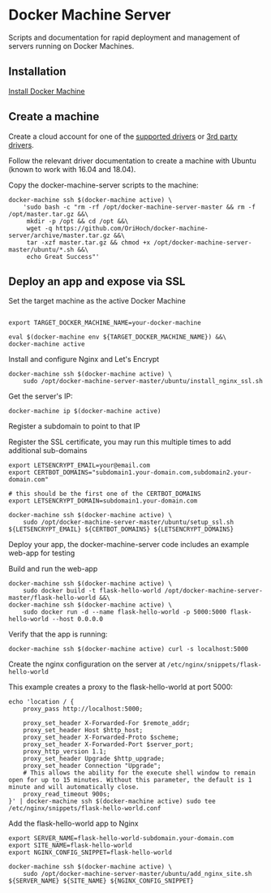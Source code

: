 # Docker Machine Server

Scripts and documentation for rapid deployment and management of servers running on Docker Machines.

## Installation

[Install Docker Machine](https://docs.docker.com/machine/install-machine/)

## Create a machine

Create a cloud account for one of the [supported drivers](https://docs.docker.com/machine/drivers/) or [3rd party drivers](https://github.com/docker/docker.github.io/blob/master/machine/AVAILABLE_DRIVER_PLUGINS.md).

Follow the relevant driver documentation to create a machine with Ubuntu (known to work with 16.04 and 18.04).

Copy the docker-machine-server scripts to the machine:

```
docker-machine ssh $(docker-machine active) \
    'sudo bash -c "rm -rf /opt/docker-machine-server-master && rm -f /opt/master.tar.gz &&\
     mkdir -p /opt && cd /opt &&\
     wget -q https://github.com/OriHoch/docker-machine-server/archive/master.tar.gz &&\
     tar -xzf master.tar.gz && chmod +x /opt/docker-machine-server-master/ubuntu/*.sh &&\
     echo Great Success"'
```

## Deploy an app and expose via SSL

Set the target machine as the active Docker Machine

```

export TARGET_DOCKER_MACHINE_NAME=your-docker-machine

eval $(docker-machine env ${TARGET_DOCKER_MACHINE_NAME}) &&\
docker-machine active
```

Install and configure Nginx and Let's Encrypt

```
docker-machine ssh $(docker-machine active) \
    sudo /opt/docker-machine-server-master/ubuntu/install_nginx_ssl.sh
```

Get the server's IP:

```
docker-machine ip $(docker-machine active)
```

Register a subdomain to point to that IP

Register the SSL certificate, you may run this multiple times to add additional sub-domains

```
export LETSENCRYPT_EMAIL=your@email.com
export CERTBOT_DOMAINS="subdomain1.your-domain.com,subdomain2.your-domain.com"

# this should be the first one of the CERTBOT_DOMAINS
export LETSENCRYPT_DOMAIN=subdomain1.your-domain.com

docker-machine ssh $(docker-machine active) \
    sudo /opt/docker-machine-server-master/ubuntu/setup_ssl.sh ${LETSENCRYPT_EMAIL} ${CERTBOT_DOMAINS} ${LETSENCRYPT_DOMAINS}
```

Deploy your app, the docker-machine-server code includes an example web-app for testing

Build and run the web-app

```
docker-machine ssh $(docker-machine active) \
    sudo docker build -t flask-hello-world /opt/docker-machine-server-master/flask-hello-world &&\
docker-machine ssh $(docker-machine active) \
    sudo docker run -d --name flask-hello-world -p 5000:5000 flask-hello-world --host 0.0.0.0
```

Verify that the app is running:

```
docker-machine ssh $(docker-machine active) curl -s localhost:5000
```

Create the nginx configuration on the server at `/etc/nginx/snippets/flask-hello-world`

This example creates a proxy to the flask-hello-world at port 5000:

```
echo 'location / {
    proxy_pass http://localhost:5000;

    proxy_set_header X-Forwarded-For $remote_addr;
    proxy_set_header Host $http_host;
    proxy_set_header X-Forwarded-Proto $scheme;
    proxy_set_header X-Forwarded-Port $server_port;
    proxy_http_version 1.1;
    proxy_set_header Upgrade $http_upgrade;
    proxy_set_header Connection "Upgrade";
    # This allows the ability for the execute shell window to remain open for up to 15 minutes. Without this parameter, the default is 1 minute and will automatically close.
    proxy_read_timeout 900s;
}' | docker-machine ssh $(docker-machine active) sudo tee /etc/nginx/snippets/flask-hello-world.conf
```

Add the flask-hello-world app to Nginx

```
export SERVER_NAME=flask-hello-world-subdomain.your-domain.com
export SITE_NAME=flask-hello-world
export NGINX_CONFIG_SNIPPET=flask-hello-world

docker-machine ssh $(docker-machine active) \
    sudo /opt/docker-machine-server-master/ubuntu/add_nginx_site.sh ${SERVER_NAME} ${SITE_NAME} ${NGINX_CONFIG_SNIPPET}
```
